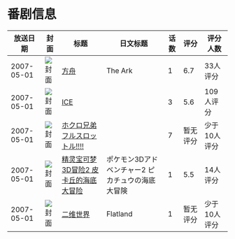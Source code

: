 # 番剧信息

|放送日期|封面|标题|日文标题|话数|评分|评分人数|
|---|---|---|---|---|---|---|
|2007-05-01|![封面](https://lain.bgm.tv/pic/cover/c/4d/f5/10687_v3iIC.jpg)|[方舟](https://bangumi.tv/subject/10687)|The Ark|1|6.7|33人评分|
|2007-05-01|![封面](https://lain.bgm.tv/pic/cover/c/21/b5/4008_70Ww7.jpg)|[ICE](https://bangumi.tv/subject/4008)||3|5.6|109人评分|
|2007-05-01|![封面](https://lain.bgm.tv/pic/cover/c/cb/81/113392_d6tyG.jpg)|[ホクロ兄弟 フルスロットル!!!!](https://bangumi.tv/subject/113392)||7|暂无评分|少于10人评分|
|2007-05-01|![封面](https://lain.bgm.tv/pic/cover/c/e4/f2/103708_775t5.jpg)|[精灵宝可梦 3D冒险2 皮卡丘的海底大冒险](https://bangumi.tv/subject/103708)|ポケモン3Dアドベンチャー2 ピカチュウの海底大冒険|1|5.5|14人评分|
|2007-05-01|![封面](https://lain.bgm.tv/pic/cover/c/7d/18/124686_b6ktt.jpg)|[二维世界](https://bangumi.tv/subject/124686)|Flatland|1|暂无评分|少于10人评分|
